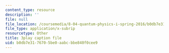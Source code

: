 ```yaml
---
content_type: resource
description: ''
file: null
file_location: /coursemedia/8-04-quantum-physics-i-spring-2016/b0db7e3176705be0aabcbbe840f0cee9_ELBh60GU5yE.vtt
file_type: application/x-subrip
resourcetype: Other
title: 3play caption file
uid: b0db7e31-7670-5be0-aabc-bbe840f0cee9
---
```

